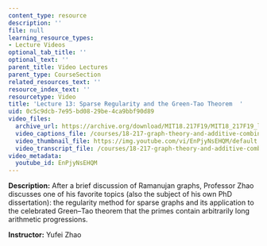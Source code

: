 ```yaml
---
content_type: resource
description: ''
file: null
learning_resource_types:
- Lecture Videos
optional_tab_title: ''
optional_text: ''
parent_title: Video Lectures
parent_type: CourseSection
related_resources_text: ''
resource_index_text: ''
resourcetype: Video
title: 'Lecture 13: Sparse Regularity and the Green-Tao Theorem  '
uid: 0c5c9dcb-7e95-bd08-29be-4ca9bbf90d89
video_files:
  archive_url: https://archive.org/download/MIT18.217F19/MIT18_217F19_lec13_300k.mp4
  video_captions_file: /courses/18-217-graph-theory-and-additive-combinatorics-fall-2019/6ad110c320a75c0cb4b0b3729da81733_EnPjyNsEHQM.vtt
  video_thumbnail_file: https://img.youtube.com/vi/EnPjyNsEHQM/default.jpg
  video_transcript_file: /courses/18-217-graph-theory-and-additive-combinatorics-fall-2019/719c44659600d4cc8f7892c1f83b7c0f_EnPjyNsEHQM.pdf
video_metadata:
  youtube_id: EnPjyNsEHQM
---
```


**Description:** After a brief discussion of Ramanujan graphs, Professor Zhao discusses one of his favorite topics (also the subject of his own PhD dissertation): the regularity method for sparse graphs and its application to the celebrated Green–Tao theorem that the primes contain arbitrarily long arithmetic progressions.

**Instructor:** Yufei Zhao